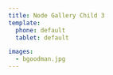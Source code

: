 ```yaml
---
title: Node Gallery Child 3
template:
  phone: default
  tablet: default

images:
  - bgoodman.jpg
---
```


